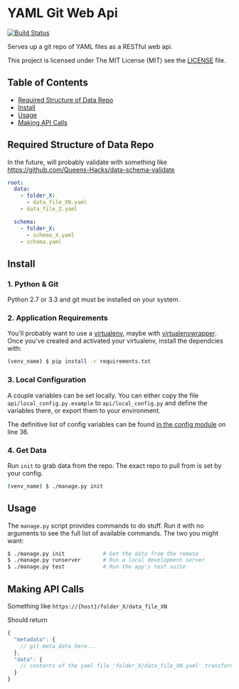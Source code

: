 # YAML Git Web Api

[![Build Status](https://travis-ci.org/Graham42/yaml_git_web_api.png)](https://travis-ci.org/Graham42/yaml_git_web_api)

Serves up a git repo of YAML files as a RESTful web api.

This project is licensed under The MIT License (MIT) see the [LICENSE](LICENSE) file.


## Table of Contents
* [Required Structure of Data Repo](#required-structure-of-data-repo)
* [Install](#install)
* [Usage](#usage)
* [Making API Calls](#making-api-calls)


## Required Structure of Data Repo
In the future, will probably validate with something like https://github.com/Queens-Hacks/data-schema-validate
```yaml
root:
  data:
    - folder_X:
      - data_file_XN.yaml
    - data_file_Z.yaml

  schema:
    - folder_X:
      - schema_X.yaml
    - schema.yaml
```

## Install

### 1. Python & Git

Python 2.7 or 3.3 and git must be installed on your system.

### 2. Application Requirements

You'll probably want to use a [virtualenv](http://www.virtualenv.org/en/latest/), maybe with [virtualenvwrapper](http://virtualenvwrapper.readthedocs.org/en/latest/).
Once you've created and activated your virtualenv, install the dependcies with:

```bash
(venv_name) $ pip install -r requirements.txt
```

### 3. Local Configuration

A couple variables can be set locally. You can either copy the file `api/local_config.py.example` to `api/local_config.py` and define the variables there, or export them to your environment.

The definitive list of config variables can be found [in the config module](api/config.py#L36) on line 36.

### 4. Get Data

Run `init` to grab data from the repo. The exact repo to pull from is set by your config.

```bash
(venv_name) $ ./manage.py init
```


## Usage

The `manage.py` script provides commands to do stuff. Run it with no arguments to see the full list of available commands. The two you might want:

```bash
$ ./manage.py init            # Get the data from the remote
$ ./manage.py runserver       # Run a local development server
$ ./manage.py test            # Run the app's test suite
```

## Making API Calls
Something like `https://{host}/folder_X/data_file_XN`

Should return
```js
{
  "metadata": {
    // git meta data here...
  },
  "data": {
    // contents of the yaml file 'folder_X/data_file_XN.yaml' transformed to JSON
  }
}
```
